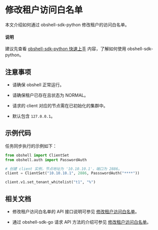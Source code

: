# 修改租户访问白名单

本文介绍如何通过 obshell-sdk-python 修改租户的访问白名单。

<main id="notice" type='explain'>
  <h4>说明</h4>
  <p>建议先查看 <a href='../100.quickstart-of-python.md'>obshell-sdk-python 快速上手</a> 内容，了解如何使用 obshell-sdk-python。</p>
</main>

## 注意事项

* 请确保 obshell 正常运行。

* 请确保租户已存在且状态为 NORMAL。

* 请求的 client 对应的节点需在已初始化的集群中。

* 默认包含 `127.0.0.1`。

## 示例代码

任务同步执行的示例如下：

```python
from obshell import ClientSet
from obshell.auth import PasswordAuth

# 创建 client 实例，节点地址为 '10.10.10.1'，端口为 2886。
client = ClientSet("10.10.10.1", 2886, PassswordAuth("****"))

client.v1.set_tenant_whitelist("t1", "%")
```

## 相关文档

* 修改租户访问白名单的 API 接口说明可参见 [修改租户访问白名单](../../../400.obshell-api-reference/500.tenant-management/300.change-tenant-password.md)。

* 通过 obshell-sdk-go 请求 API 方法的介绍可参见 [修改租户访问白名单](../../200.go/500.tenant-management/300.change-tenant-password-of-go.md)。

